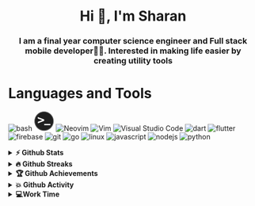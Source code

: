 <h1 align="center">Hi 👋, I'm Sharan</h1>
<h3 align="center">I am a final year computer science engineer and Full stack mobile developer👨‍💻. Interested in making life easier by creating utility tools</h3>

<!-- * 🔭 I’m currently working on [Bridge](https://github.com/rustiever/bridge)

* 🌱 I’m currently learning **Flutter, Golang**

* 📫 How to reach me **sharanneeded@gmail.com**

* ⚡ Available for Freelance projects/internship opportunities. -->

# Languages and Tools

<p align="left">

  <img src="https://www.vectorlogo.zone/logos/gnu_bash/gnu_bash-icon.svg" alt="bash" width="40" height="40"/>

  <img src="https://raw.githubusercontent.com/github/explore/d92924b1d925bb134e308bd29c9de6c302ed3beb/topics/terminal/terminal.png" alt="Terminal" width="40" height="40"/> 

  <img src="https://www.vectorlogo.zone/logos/neovimio/neovimio-icon.svg" alt="Neovim" width="40" height="40"/> 
  
  <img src="https://www.vectorlogo.zone/logos/vim/vim-icon.svg" alt="Vim" width="40" height="40"/> 

  <img src="https://www.vectorlogo.zone/logos/visualstudio_code/visualstudio_code-icon.svg" alt="Visual Studio Code" width="40" height="40"/> 

  <img src="https://www.vectorlogo.zone/logos/dartlang/dartlang-icon.svg" alt="dart" width="40" height="40"/>

  <img src="https://www.vectorlogo.zone/logos/flutterio/flutterio-icon.svg" alt="flutter" width="40" height="40"/> 
  
  <img src="https://www.vectorlogo.zone/logos/firebase/firebase-icon.svg" alt="firebase" width="40" height="40"/>

  <img src="https://www.vectorlogo.zone/logos/git-scm/git-scm-icon.svg" alt="git" width="40" height="40"/> 

  <img src="https://www.vectorlogo.zone/logos/golang/golang-official.svg" alt="go" width="40" height="40"/>

  <img src="https://www.vectorlogo.zone/logos/linux/linux-icon.svg" alt="linux" width="40" height="40"/> 

  <img src="https://www.vectorlogo.zone/logos/javascript/javascript-icon.svg" alt="javascript" width="40" height="40"/>

  <img src="https://www.vectorlogo.zone/logos/nodejs/nodejs-ar21.svg" alt="nodejs" width="40" height="40"/>

  <img src="https://www.vectorlogo.zone/logos/python/python-icon.svg" alt="python" width="40" height="40"/>

<!-- <h2>ℹ️ &nbsp; Github Info</h2> -->


<details>	
  <summary><b>⚡ Github Stats</b></summary>

<img height="180em" src="https://github-readme-stats.vercel.app/api?username=rustiever&show_icons=true&locale=en&hide_border=true" alt="rustiever" />
<img height="180em" src="https://github-readme-stats.vercel.app/api/top-langs?username=rustiever&show_icons=true&locale=en&layout=compact&langs_count=7&hide_border=true&hide=c" alt="rustiever"/>
</details>

<details>
 <summary><b>🔥 Github Streaks</b></summary>
<p align="center"><img src="https://github-readme-streak-stats.herokuapp.com/?user=rustiever&" alt="rustiever" /></p>
</details>

<details>
 <summary><b>🏆 Github Achievements</b></summary>
<p align="center"> <a href="https://github.com/ryo-ma/github-profile-trophy"><img src="https://github-profile-trophy.vercel.app/?username=rustiever&margin-w=5" alt="rustiever" /></a> </p>
</details>

<details>
 <summary><b>💥 Github Activity</b></summary>

<!--START_SECTION:activity-->

<!--END_SECTION:activity-->

</details>

<details>
 <summary><b>💻Work Time</b></summary>
<!--START_SECTION:waka-->
![Lines of code](https://img.shields.io/badge/From%20Hello%20World%20I%27ve%20Written-307662%20lines%20of%20code-blue)


<!--END_SECTION:waka-->
#

<div align="center">

### Show some ❤️ by starring some of the repositories!

</div>